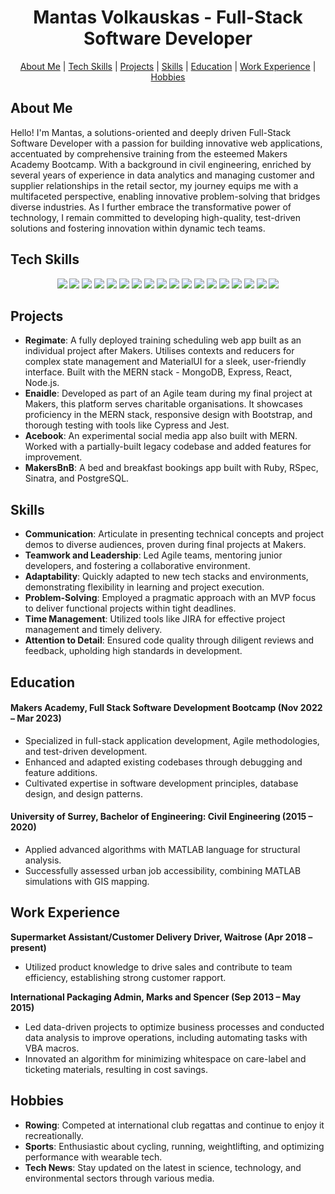 <div align="center">

# Mantas Volkauskas - Full-Stack Software Developer

[About Me](#about-me) | [Tech Skills](#tech-skills) | [Projects](#projects) | [Skills](#skills) | [Education](#education) | [Work Experience](#work-experience) | [Hobbies](#hobbies)
</div>

## <a name="about-me">About Me</a>

Hello! I'm Mantas, a solutions-oriented and deeply driven Full-Stack Software Developer with a passion for building innovative web applications, accentuated by comprehensive training from the esteemed Makers Academy Bootcamp. With a background in civil engineering, enriched by several years of experience in data analytics and managing customer and supplier relationships in the retail sector, my journey equips me with a multifaceted perspective, enabling innovative problem-solving that bridges diverse industries. As I further embrace the transformative power of technology, I remain committed to developing high-quality, test-driven solutions and fostering innovation within dynamic tech teams.

## <a name="tech-skills">Tech Skills</a>

<p>
<div align="center">
  <img src="https://img.shields.io/badge/-Javascript-f7e968?style=for-the-badge&logo=javascript&logoColor=f7e968&labelColor=282828">
  <img src="https://img.shields.io/badge/-Node.js-80D857?style=for-the-badge&logo=node.js&logoColor=80D857&labelColor=282828">
  <img src="https://img.shields.io/badge/-Ruby-FF6A55?style=for-the-badge&logo=ruby&logoColor=FF6A55&labelColor=282828">
  <img src="https://img.shields.io/badge/-Python-ffd43b?style=for-the-badge&logo=python&logoColor=ffd43b&labelColor=306998">
  <img src="https://img.shields.io/badge/-React-58D2F0?style=for-the-badge&logo=react&logoColor=58D2F0&labelColor=282828">
  <img src="https://img.shields.io/badge/-Django-0C4B33?style=for-the-badge&logo=django&logoColor=0C4B33&labelColor=282828">
  <img src="https://img.shields.io/badge/-Flask-000000?style=for-the-badge&logo=flask&logoColor=ffffff&labelColor=282828">
  <img src="https://img.shields.io/badge/-HTML-FF5733?style=for-the-badge&logo=html5&logoColor=FF5733&labelColor=282828">
  <img src="https://img.shields.io/badge/-CSS-559DFF?style=for-the-badge&logo=css3&logoColor=559DFF&labelColor=282828">
  <img src="https://img.shields.io/badge/-Bootstrap-563D7C?style=for-the-badge&logo=bootstrap&logoColor=ffffff&labelColor=282828">
  <img src="https://img.shields.io/badge/-Cypress-3b3938?style=for-the-badge&logo=cypress&logoColor=faf2ed&labelColor=282828">
  <img src="https://img.shields.io/badge/-Jest-B84D6F?style=for-the-badge&logo=jest&logoColor=B84D6F&labelColor=282828"> 
  <img src="https://img.shields.io/badge/-RSpec-F05892?style=for-the-badge&logo=ruby&logoColor=F05892&labelColor=282828">
  <img src="https://img.shields.io/badge/-Unittest-3178C6?style=for-the-badge&logo=python&logoColor=ffffff&labelColor=282828">
  <img src="https://img.shields.io/badge/-PostgreSQL-3b3938?style=for-the-badge&logo=postgresql&logoColor=faf2ed&labelColor=282828">
  <img src="https://img.shields.io/badge/-MongoDB-51A940?style=for-the-badge&logo=mongodb&logoColor=51A940&labelColor=282828">
  <img src="https://img.shields.io/badge/-AWS-232F3E?style=for-the-badge&logo=amazonaws&logoColor=ffffff&labelColor=282828">
  <img src="https://img.shields.io/b

adge/-Github%20Actions-2088FF?style=for-the-badge&logo=githubactions&logoColor=ffffff&labelColor=282828">
</div>
</p>

## <a name="projects">Projects</a>

- **Regimate**: A fully deployed training scheduling web app built as an individual project after Makers. Utilises contexts and reducers for complex state management and MaterialUI for a sleek, user-friendly interface. Built with the MERN stack - MongoDB, Express, React, Node.js.
- **Enaidle**: Developed as part of an Agile team during my final project at Makers, this platform serves charitable organisations. It showcases proficiency in the MERN stack, responsive design with Bootstrap, and thorough testing with tools like Cypress and Jest.
- **Acebook**: An experimental social media app also built with MERN. Worked with a partially-built legacy codebase and added features for improvement.
- **MakersBnB**: A bed and breakfast bookings app built with Ruby, RSpec, Sinatra, and PostgreSQL.

## <a name="skills">Skills</a>

- **Communication**: Articulate in presenting technical concepts and project demos to diverse audiences, proven during final projects at Makers.
- **Teamwork and Leadership**: Led Agile teams, mentoring junior developers, and fostering a collaborative environment.
- **Adaptability**: Quickly adapted to new tech stacks and environments, demonstrating flexibility in learning and project execution.
- **Problem-Solving**: Employed a pragmatic approach with an MVP focus to deliver functional projects within tight deadlines.
- **Time Management**: Utilized tools like JIRA for effective project management and timely delivery.
- **Attention to Detail**: Ensured code quality through diligent reviews and feedback, upholding high standards in development.

## <a name="education">Education</a>

#### Makers Academy, Full Stack Software Development Bootcamp (Nov 2022 – Mar 2023)
- Specialized in full-stack application development, Agile methodologies, and test-driven development.
- Enhanced and adapted existing codebases through debugging and feature additions.
- Cultivated expertise in software development principles, database design, and design patterns.

#### University of Surrey, Bachelor of Engineering: Civil Engineering (2015 – 2020)
- Applied advanced algorithms with MATLAB language for structural analysis.
- Successfully assessed urban job accessibility, combining MATLAB simulations with GIS mapping.

## <a name="work-experience">Work Experience</a>

**Supermarket Assistant/Customer Delivery Driver, Waitrose (Apr 2018 – present)**
- Utilized product knowledge to drive sales and contribute to team efficiency, establishing strong customer rapport.

**International Packaging Admin, Marks and Spencer (Sep 2013 – May 2015)**
- Led data-driven projects to optimize business processes and conducted data analysis to improve operations, including automating tasks with VBA macros.
- Innovated an algorithm for minimizing whitespace on care-label and ticketing materials, resulting in cost savings.

## <a name="hobbies">Hobbies</a>

- **Rowing**: Competed at international club regattas and continue to enjoy it recreationally.
- **Sports**: Enthusiastic about cycling, running, weightlifting, and optimizing performance with wearable tech.
- **Tech News**: Stay updated on the latest in science, technology, and environmental sectors through various media.
